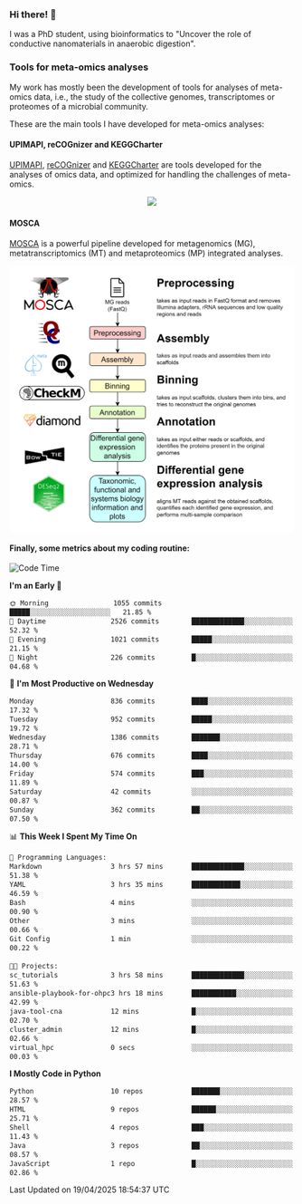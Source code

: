 ### Hi there! 👋

I was a PhD student, using bioinformatics to "Uncover the role of conductive nanomaterials in anaerobic digestion".

### Tools for meta-omics analyses

My work has mostly been the development of tools for analyses of meta-omics data, i.e., the study of the collective genomes, transcriptomes or proteomes of a microbial community.

These are the main tools I have developed for meta-omics analyses:

#### UPIMAPI, reCOGnizer and KEGGCharter

[UPIMAPI](https://github.com/iquasere/UPIMAPI), [reCOGnizer](https://github.com/iquasere/reCOGnizer) and [KEGGCharter](https://github.com/iquasere/KEGGCharter) are tools developed for the analyses of omics data, and optimized for handling the challenges of meta-omics.

<p align="center">
    <img src="assets/annotation_paper.png">
</p>

#### MOSCA

[MOSCA](https://github.com/iquasere/MOSCA) is a powerful pipeline developed for metagenomics (MG), metatranscriptomics (MT) and metaproteomics (MP) integrated analyses.

<p align="center">
    <img src="assets/mosca_workflow.png" align="center" width="700">
</p>


#### Finally, some metrics about my coding routine:

<!--START_SECTION:waka-->
![Code Time](http://img.shields.io/badge/Code%20Time-920%20hrs%2058%20mins-blue)

**I'm an Early 🐤** 

```text
🌞 Morning                1055 commits        █████░░░░░░░░░░░░░░░░░░░░   21.85 % 
🌆 Daytime                2526 commits        █████████████░░░░░░░░░░░░   52.32 % 
🌃 Evening                1021 commits        █████░░░░░░░░░░░░░░░░░░░░   21.15 % 
🌙 Night                  226 commits         █░░░░░░░░░░░░░░░░░░░░░░░░   04.68 % 
```
📅 **I'm Most Productive on Wednesday** 

```text
Monday                   836 commits         ████░░░░░░░░░░░░░░░░░░░░░   17.32 % 
Tuesday                  952 commits         █████░░░░░░░░░░░░░░░░░░░░   19.72 % 
Wednesday                1386 commits        ███████░░░░░░░░░░░░░░░░░░   28.71 % 
Thursday                 676 commits         ████░░░░░░░░░░░░░░░░░░░░░   14.00 % 
Friday                   574 commits         ███░░░░░░░░░░░░░░░░░░░░░░   11.89 % 
Saturday                 42 commits          ░░░░░░░░░░░░░░░░░░░░░░░░░   00.87 % 
Sunday                   362 commits         ██░░░░░░░░░░░░░░░░░░░░░░░   07.50 % 
```


📊 **This Week I Spent My Time On** 

```text
💬 Programming Languages: 
Markdown                 3 hrs 57 mins       █████████████░░░░░░░░░░░░   51.38 % 
YAML                     3 hrs 35 mins       ████████████░░░░░░░░░░░░░   46.59 % 
Bash                     4 mins              ░░░░░░░░░░░░░░░░░░░░░░░░░   00.90 % 
Other                    3 mins              ░░░░░░░░░░░░░░░░░░░░░░░░░   00.66 % 
Git Config               1 min               ░░░░░░░░░░░░░░░░░░░░░░░░░   00.22 % 

🐱‍💻 Projects: 
sc_tutorials             3 hrs 58 mins       █████████████░░░░░░░░░░░░   51.63 % 
ansible-playbook-for-ohpc3 hrs 18 mins       ███████████░░░░░░░░░░░░░░   42.99 % 
java-tool-cna            12 mins             █░░░░░░░░░░░░░░░░░░░░░░░░   02.70 % 
cluster_admin            12 mins             █░░░░░░░░░░░░░░░░░░░░░░░░   02.66 % 
virtual_hpc              0 secs              ░░░░░░░░░░░░░░░░░░░░░░░░░   00.03 % 
```

**I Mostly Code in Python** 

```text
Python                   10 repos            ███████░░░░░░░░░░░░░░░░░░   28.57 % 
HTML                     9 repos             ██████░░░░░░░░░░░░░░░░░░░   25.71 % 
Shell                    4 repos             ███░░░░░░░░░░░░░░░░░░░░░░   11.43 % 
Java                     3 repos             ██░░░░░░░░░░░░░░░░░░░░░░░   08.57 % 
JavaScript               1 repo              █░░░░░░░░░░░░░░░░░░░░░░░░   02.86 % 
```




 Last Updated on 19/04/2025 18:54:37 UTC
<!--END_SECTION:waka-->
